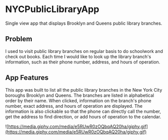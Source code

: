 # NYCPublicLibraryApp
Single view app that displays Brooklyn and Queens public library branches.

## Problem

I used to visit public library branches on regular basis to do schoolwork and check out books. Each time I would like to look up the library branch's information, such as their phone number, address, and hours of operation. 

## App Features

This app was built to list all the public library branches in the New York City boroughs Brooklyn and Queens.  The branches are listed in alphabetical order by their name.  When clicked, information on the branch's phone number, exact address, and hours of operation are displayed. The information is also clickable so that the phone can directly call the number, get the address to find direction, or add hours of operation to the calendar. 

![https://media.giphy.com/media/e5RUwR0zOQbqAQ20ha/giphy.gif](https://media.giphy.com/media/e5RUwR0zOQbqAQ20ha/giphy.gif)
